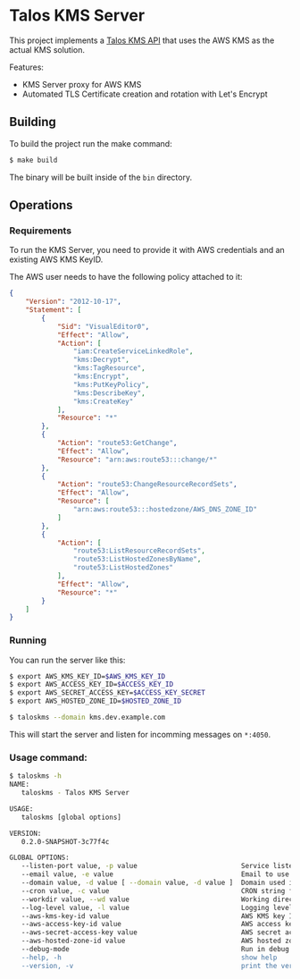 # Talos KMS Server

This project implements a [Talos KMS API](https://github.com/siderolabs/kms-client) that uses the AWS KMS as the actual KMS solution.

Features:
* KMS Server proxy for AWS KMS
* Automated TLS Certificate creation and rotation with Let's Encrypt

## Building
To build the project run the make command:
```bash
$ make build
```

The binary will be built inside of the `bin` directory.

## Operations

### Requirements
To run the KMS Server, you need to provide it with AWS credentials and an existing AWS KMS KeyID.

The AWS user needs to have the following policy attached to it:
```json
{
    "Version": "2012-10-17",
    "Statement": [
        {
            "Sid": "VisualEditor0",
            "Effect": "Allow",
            "Action": [
                "iam:CreateServiceLinkedRole",
                "kms:Decrypt",
                "kms:TagResource",
                "kms:Encrypt",
                "kms:PutKeyPolicy",
                "kms:DescribeKey",
                "kms:CreateKey"
            ],
            "Resource": "*"
        },
        {
            "Action": "route53:GetChange",
            "Effect": "Allow",
            "Resource": "arn:aws:route53:::change/*"
        },
        {
            "Action": "route53:ChangeResourceRecordSets",
            "Effect": "Allow",
            "Resource": [
                "arn:aws:route53:::hostedzone/AWS_DNS_ZONE_ID"
            ]
        },
        {
            "Action": [
                "route53:ListResourceRecordSets",
                "route53:ListHostedZonesByName",
                "route53:ListHostedZones"
            ],
            "Effect": "Allow",
            "Resource": "*"
        }
    ]
}
```

### Running
You can run the server like this:
```bash
$ export AWS_KMS_KEY_ID=$AWS_KMS_KEY_ID
$ export AWS_ACCESS_KEY_ID=$ACCESS_KEY_ID
$ export AWS_SECRET_ACCESS_KEY=$ACCESS_KEY_SECRET
$ export AWS_HOSTED_ZONE_ID=$HOSTED_ZONE_ID

$ taloskms --domain kms.dev.example.com
```
This will start the server and listen for incomming messages on `*:4050`.

### Usage command:
```bash
$ taloskms -h
NAME:
   taloskms - Talos KMS Server

USAGE:
   taloskms [global options]

VERSION:
   0.2.0-SNAPSHOT-3c77f4c

GLOBAL OPTIONS:
   --listen-port value, -p value                          Service listen port (default: ":4050") [$LISTEN_PORT]
   --email value, -e value                                Email to use for ACME Client [$EMAIL]
   --domain value, -d value [ --domain value, -d value ]  Domain used in SAN filed for the server certificate (can be repeated) [$DOMAINS]
   --cron value, -c value                                 CRON string for certificate renewal cronjob (default: "0 0 1 */2 *") [$CRON]
   --workdir value, --wd value                            Working directory to store files (default: ".taloskms") [$WORKDIR]
   --log-level value, -l value                            Logging level to use (default: "info") [$LOG_LEVEL]
   --aws-kms-key-id value                                 AWS KMS key ID [$AWS_KMS_KEY_ID]
   --aws-access-key-id value                              AWS access key ID [$AWS_ACCESS_KEY_ID]
   --aws-secret-access-key value                          AWS secret access key [$AWS_SECRET_ACCESS_KEY]
   --aws-hosted-zone-id value                             AWS hosted zone ID [$AWS_HOSTED_ZONE_ID]
   --debug-mode                                           Run in debug mode (uses staging Let's Encrypt server) (default: false) [$DEBUG_MODE]
   --help, -h                                             show help
   --version, -v                                          print the version
```
